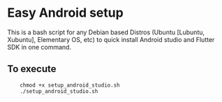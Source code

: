 # Easy Android setup

This is a bash script for any Debian based Distros (Ubuntu [Lubuntu, Xubuntu], Elementary OS, etc) to quick install Android studio and Flutter SDK in one command.

## To execute
```
    chmod +x setup_android_studio.sh
    ./setup_android_studio.sh

```